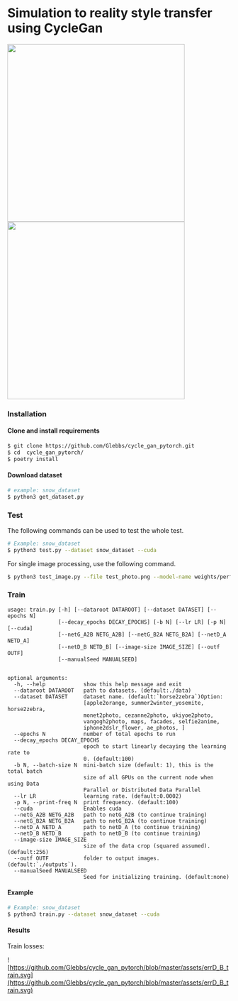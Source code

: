 # Simulation to reality style transfer using CycleGan

<img src="https://github.com/Glebbs/cycle_gan_pytorch/blob/master/assets/example_in.png" width="400" /> <img src="https://github.com/Glebbs/cycle_gan_pytorch/blob/master/assets/example_out.png" width="400" />

### Installation

#### Clone and install requirements

```bash
$ git clone https://github.com/Glebbs/cycle_gan_pytorch.git
$ cd  cycle_gan_pytorch/
$ poetry install
```

#### Download dataset

```bash
# example: snow_dataset
$ python3 get_dataset.py
```

### Test

The following commands can be used to test the whole test.

```bash
# Example: snow_dataset
$ python3 test.py --dataset snow_dataset --cuda
```

For single image processing, use the following command.

```bash
$ python3 test_image.py --file test_photo.png --model-name weights/perfect/netG_A2B.pth --cuda
```

### Train

```text
usage: train.py [-h] [--dataroot DATAROOT] [--dataset DATASET] [--epochs N]
                [--decay_epochs DECAY_EPOCHS] [-b N] [--lr LR] [-p N] [--cuda]
                [--netG_A2B NETG_A2B] [--netG_B2A NETG_B2A] [--netD_A NETD_A]
                [--netD_B NETD_B] [--image-size IMAGE_SIZE] [--outf OUTF]
                [--manualSeed MANUALSEED]


optional arguments:
  -h, --help            show this help message and exit
  --dataroot DATAROOT   path to datasets. (default:./data)
  --dataset DATASET     dataset name. (default:`horse2zebra`)Option:
                        [apple2orange, summer2winter_yosemite, horse2zebra,
                        monet2photo, cezanne2photo, ukiyoe2photo,
                        vangogh2photo, maps, facades, selfie2anime,
                        iphone2dslr_flower, ae_photos, ]
  --epochs N            number of total epochs to run
  --decay_epochs DECAY_EPOCHS
                        epoch to start linearly decaying the learning rate to
                        0. (default:100)
  -b N, --batch-size N  mini-batch size (default: 1), this is the total batch
                        size of all GPUs on the current node when using Data
                        Parallel or Distributed Data Parallel
  --lr LR               learning rate. (default:0.0002)
  -p N, --print-freq N  print frequency. (default:100)
  --cuda                Enables cuda
  --netG_A2B NETG_A2B   path to netG_A2B (to continue training)
  --netG_B2A NETG_B2A   path to netG_B2A (to continue training)
  --netD_A NETD_A       path to netD_A (to continue training)
  --netD_B NETD_B       path to netD_B (to continue training)
  --image-size IMAGE_SIZE
                        size of the data crop (squared assumed). (default:256)
  --outf OUTF           folder to output images. (default:`./outputs`).
  --manualSeed MANUALSEED
                        Seed for initializing training. (default:none)

```

#### Example


```bash
# Example: snow_dataset
$ python3 train.py --dataset snow_dataset --cuda
```

#### Results
Train losses:

![https://github.com/Glebbs/cycle_gan_pytorch/blob/master/assets/errD_B_train.svg](https://github.com/Glebbs/cycle_gan_pytorch/blob/master/assets/errD_B_train.svg)
